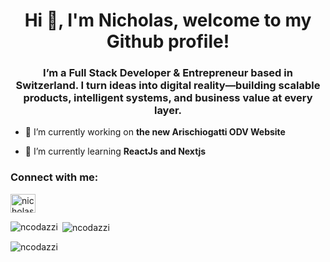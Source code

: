 <h1 align="center">Hi 👋, I'm Nicholas, welcome to my Github profile!</h1>
<h3 align="center">I’m a Full Stack Developer & Entrepreneur based in Switzerland. I turn ideas into digital reality—building scalable products, intelligent systems, and business value at every layer.</h3>

- 🔭 I’m currently working on **the new Arischiogatti ODV Website**

- 🌱 I’m currently learning **ReactJs and Nextjs**

<h3 align="left">Connect with me:</h3>
<p align="left">
<a href="https://linkedin.com/in/nicholas-codazzi" target="blank"><img align="center" src="https://raw.githubusercontent.com/rahuldkjain/github-profile-readme-generator/master/src/images/icons/Social/linked-in-alt.svg" alt="nicholas-codazzi" height="30" width="40" /></a>
</p>

<p><img align="left" src="https://github-readme-stats.vercel.app/api/top-langs?username=ncodazzi&show_icons=true&locale=en&layout=compact" alt="ncodazzi" /></p>

<p>&nbsp;<img align="center" src="https://github-readme-stats.vercel.app/api?username=ncodazzi&show_icons=true&locale=en" alt="ncodazzi" /></p>

<p><img align="center" src="https://github-readme-streak-stats.herokuapp.com/?user=ncodazzi&" alt="ncodazzi" /></p>

